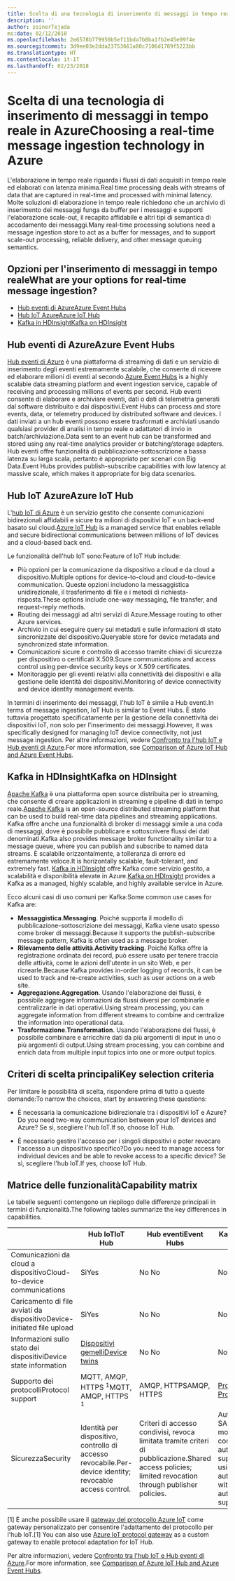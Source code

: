 ```yaml
---
title: Scelta di una tecnologia di inserimento di messaggi in tempo reale
description: ''
author: zoinerTejada
ms:date: 02/12/2018
ms.openlocfilehash: 2e6578b779950b5ef11bda7b8ba1fb2e45e09f4e
ms.sourcegitcommit: 3d9ee03e2dda23753661a80c7106d1789f5223bb
ms.translationtype: HT
ms.contentlocale: it-IT
ms.lasthandoff: 02/23/2018
---
```

# <a name="choosing-a-real-time-message-ingestion-technology-in-azure"></a><span data-ttu-id="0a1b8-102">Scelta di una tecnologia di inserimento di messaggi in tempo reale in Azure</span><span class="sxs-lookup"><span data-stu-id="0a1b8-102">Choosing a real-time message ingestion technology in Azure</span></span>

<span data-ttu-id="0a1b8-103">L'elaborazione in tempo reale riguarda i flussi di dati acquisiti in tempo reale ed elaborati con latenza minima.</span><span class="sxs-lookup"><span data-stu-id="0a1b8-103">Real time processing deals with streams of data that are captured in real-time and processed with minimal latency.</span></span> <span data-ttu-id="0a1b8-104">Molte soluzioni di elaborazione in tempo reale richiedono che un archivio di inserimento dei messaggi funga da buffer per i messaggi e supporti l'elaborazione scale-out, il recapito affidabile e altri tipi di semantica di accodamento dei messaggi.</span><span class="sxs-lookup"><span data-stu-id="0a1b8-104">Many real-time processing solutions need a message ingestion store to act as a buffer for messages, and to support scale-out processing, reliable delivery, and other message queuing semantics.</span></span> 

## <a name="what-are-your-options-for-real-time-message-ingestion"></a><span data-ttu-id="0a1b8-105">Opzioni per l'inserimento di messaggi in tempo reale</span><span class="sxs-lookup"><span data-stu-id="0a1b8-105">What are your options for real-time message ingestion?</span></span>

- [<span data-ttu-id="0a1b8-106">Hub eventi di Azure</span><span class="sxs-lookup"><span data-stu-id="0a1b8-106">Azure Event Hubs</span></span>](/azure/event-hubs/)
- [<span data-ttu-id="0a1b8-107">Hub IoT Azure</span><span class="sxs-lookup"><span data-stu-id="0a1b8-107">Azure IoT Hub</span></span>](/azure/iot-hub/)
- [<span data-ttu-id="0a1b8-108">Kafka in HDInsight</span><span class="sxs-lookup"><span data-stu-id="0a1b8-108">Kafka on HDInsight</span></span>](/azure/hdinsight/kafka/apache-kafka-get-started)

## <a name="azure-event-hubs"></a><span data-ttu-id="0a1b8-109">Hub eventi di Azure</span><span class="sxs-lookup"><span data-stu-id="0a1b8-109">Azure Event Hubs</span></span>

<span data-ttu-id="0a1b8-110">[Hub eventi di Azure](/azure/event-hubs/) è una piattaforma di streaming di dati e un servizio di inserimento degli eventi estremamente scalabile, che consente di ricevere ed elaborare milioni di eventi al secondo.</span><span class="sxs-lookup"><span data-stu-id="0a1b8-110">[Azure Event Hubs](/azure/event-hubs/) is a highly scalable data streaming platform and event ingestion service, capable of receiving and processing millions of events per second.</span></span> <span data-ttu-id="0a1b8-111">Hub eventi consente di elaborare e archiviare eventi, dati o dati di telemetria generati dal software distribuito e dai dispositivi.</span><span class="sxs-lookup"><span data-stu-id="0a1b8-111">Event Hubs can process and store events, data, or telemetry produced by distributed software and devices.</span></span> <span data-ttu-id="0a1b8-112">I dati inviati a un hub eventi possono essere trasformati e archiviati usando qualsiasi provider di analisi in tempo reale o adattatori di invio in batch/archiviazione.</span><span class="sxs-lookup"><span data-stu-id="0a1b8-112">Data sent to an event hub can be transformed and stored using any real-time analytics provider or batching/storage adapters.</span></span> <span data-ttu-id="0a1b8-113">Hub eventi offre funzionalità di pubblicazione-sottoscrizione a bassa latenza su larga scala, pertanto è appropriato per scenari con Big Data.</span><span class="sxs-lookup"><span data-stu-id="0a1b8-113">Event Hubs provides publish-subscribe capabilities with low latency at massive scale, which makes it appropriate for big data scenarios.</span></span>

## <a name="azure-iot-hub"></a><span data-ttu-id="0a1b8-114">Hub IoT Azure</span><span class="sxs-lookup"><span data-stu-id="0a1b8-114">Azure IoT Hub</span></span>

<span data-ttu-id="0a1b8-115">L'[hub IoT di Azure](/azure/iot-hub/) è un servizio gestito che consente comunicazioni bidirezionali affidabili e sicure tra milioni di dispositivi IoT e un back-end basato sul cloud.</span><span class="sxs-lookup"><span data-stu-id="0a1b8-115">[Azure IoT Hub](/azure/iot-hub/) is a managed service that enables reliable and secure bidirectional communications between millions of IoT devices and a cloud-based back end.</span></span>

<span data-ttu-id="0a1b8-116">Le funzionalità dell'hub IoT sono:</span><span class="sxs-lookup"><span data-stu-id="0a1b8-116">Feature of IoT Hub include:</span></span>

* <span data-ttu-id="0a1b8-117">Più opzioni per la comunicazione da dispositivo a cloud e da cloud a dispositivo.</span><span class="sxs-lookup"><span data-stu-id="0a1b8-117">Multiple options for device-to-cloud and cloud-to-device communication.</span></span> <span data-ttu-id="0a1b8-118">Queste opzioni includono la messaggistica unidirezionale, il trasferimento di file e i metodi di richiesta-risposta.</span><span class="sxs-lookup"><span data-stu-id="0a1b8-118">These options include one-way messaging, file transfer, and request-reply methods.</span></span>
* <span data-ttu-id="0a1b8-119">Routing dei messaggi ad altri servizi di Azure.</span><span class="sxs-lookup"><span data-stu-id="0a1b8-119">Message routing to other Azure services.</span></span>
* <span data-ttu-id="0a1b8-120">Archivio in cui eseguire query sui metadati e sulle informazioni di stato sincronizzate del dispositivo.</span><span class="sxs-lookup"><span data-stu-id="0a1b8-120">Queryable store for device metadata and synchronized state information.</span></span>
* <span data-ttu-id="0a1b8-121">Comunicazioni sicure e controllo di accesso tramite chiavi di sicurezza per dispositivo o certificati X.509.</span><span class="sxs-lookup"><span data-stu-id="0a1b8-121">Scure communications and access control using per-device security keys or X.509 certificates.</span></span>
* <span data-ttu-id="0a1b8-122">Monitoraggio per gli eventi relativi alla connettività dei dispositivi e alla gestione delle identità dei dispositivi.</span><span class="sxs-lookup"><span data-stu-id="0a1b8-122">Monitoring of device connectivity and device identity management events.</span></span>

<span data-ttu-id="0a1b8-123">In termini di inserimento dei messaggi, l'hub IoT è simile a Hub eventi.</span><span class="sxs-lookup"><span data-stu-id="0a1b8-123">In terms of message ingestion, IoT Hub is similar to Event Hubs.</span></span> <span data-ttu-id="0a1b8-124">È stato tuttavia progettato specificatamente per la gestione della connettività dei dispositivi IoT, non solo per l'inserimento dei messaggi.</span><span class="sxs-lookup"><span data-stu-id="0a1b8-124">However, it was specifically designed for managing IoT device connectivity, not just message ingestion.</span></span> <span data-ttu-id="0a1b8-125">Per altre informazioni, vedere [Confronto tra l'hub IoT e Hub eventi di Azure](/azure/iot-hub/iot-hub-compare-event-hubs).</span><span class="sxs-lookup"><span data-stu-id="0a1b8-125">For more information, see [Comparison of Azure IoT Hub and Azure Event Hubs](/azure/iot-hub/iot-hub-compare-event-hubs).</span></span> 

## <a name="kafka-on-hdinsight"></a><span data-ttu-id="0a1b8-126">Kafka in HDInsight</span><span class="sxs-lookup"><span data-stu-id="0a1b8-126">Kafka on HDInsight</span></span>

<span data-ttu-id="0a1b8-127">[Apache Kafka](https://kafka.apache.org/) è una piattaforma open source distribuita per lo streaming, che consente di creare applicazioni in streaming e pipeline di dati in tempo reale.</span><span class="sxs-lookup"><span data-stu-id="0a1b8-127">[Apache Kafka](https://kafka.apache.org/) is an open-source distributed streaming platform that can be used to build real-time data pipelines and streaming applications.</span></span> <span data-ttu-id="0a1b8-128">Kafka offre anche una funzionalità di broker di messaggi simile a una coda di messaggi, dove è possibile pubblicare e sottoscrivere flussi dei dati denominati.</span><span class="sxs-lookup"><span data-stu-id="0a1b8-128">Kafka also provides message broker functionality similar to a message queue, where you can publish and subscribe to named data streams.</span></span> <span data-ttu-id="0a1b8-129">È scalabile orizzontalmente, a tolleranza di errore ed estremamente veloce.</span><span class="sxs-lookup"><span data-stu-id="0a1b8-129">It is horizontally scalable, fault-tolerant, and extremely fast.</span></span> <span data-ttu-id="0a1b8-130">[Kafka in HDInsight](/azure/hdinsight/kafka/apache-kafka-get-started) offre Kafka come servizio gestito, a scalabilità e disponibilità elevate in Azure.</span><span class="sxs-lookup"><span data-stu-id="0a1b8-130">[Kafka on HDInsight](/azure/hdinsight/kafka/apache-kafka-get-started) provides a Kafka as a managed, highly scalable, and highly available service in Azure.</span></span> 

<span data-ttu-id="0a1b8-131">Ecco alcuni casi di uso comuni per Kafka:</span><span class="sxs-lookup"><span data-stu-id="0a1b8-131">Some common use cases for Kafka are:</span></span>

* <span data-ttu-id="0a1b8-132">**Messaggistica**.</span><span class="sxs-lookup"><span data-stu-id="0a1b8-132">**Messaging**.</span></span> <span data-ttu-id="0a1b8-133">Poiché supporta il modello di pubblicazione-sottoscrizione dei messaggi, Kafka viene usato spesso come broker di messaggi.</span><span class="sxs-lookup"><span data-stu-id="0a1b8-133">Because it supports the publish-subscribe message pattern, Kafka is often used as a message broker.</span></span>
* <span data-ttu-id="0a1b8-134">**Rilevamento delle attività**.</span><span class="sxs-lookup"><span data-stu-id="0a1b8-134">**Activity tracking**.</span></span> <span data-ttu-id="0a1b8-135">Poiché Kafka offre la registrazione ordinata dei record, può essere usato per tenere traccia delle attività, come le azioni dell'utente in un sito Web, e per ricrearle.</span><span class="sxs-lookup"><span data-stu-id="0a1b8-135">Because Kafka provides in-order logging of records, it can be used to track and re-create activities, such as user actions on a web site.</span></span>
* <span data-ttu-id="0a1b8-136">**Aggregazione**.</span><span class="sxs-lookup"><span data-stu-id="0a1b8-136">**Aggregation**.</span></span> <span data-ttu-id="0a1b8-137">Usando l'elaborazione dei flussi, è possibile aggregare informazioni da flussi diversi per combinarle e centralizzarle in dati operativi.</span><span class="sxs-lookup"><span data-stu-id="0a1b8-137">Using stream processing, you can aggregate information from different streams to combine and centralize the information into operational data.</span></span>
* <span data-ttu-id="0a1b8-138">**Trasformazione**.</span><span class="sxs-lookup"><span data-stu-id="0a1b8-138">**Transformation**.</span></span> <span data-ttu-id="0a1b8-139">Usando l'elaborazione dei flussi, è possibile combinare e arricchire dati da più argomenti di input in uno o più argomenti di output.</span><span class="sxs-lookup"><span data-stu-id="0a1b8-139">Using stream processing, you can combine and enrich data from multiple input topics into one or more output topics.</span></span>

## <a name="key-selection-criteria"></a><span data-ttu-id="0a1b8-140">Criteri di scelta principali</span><span class="sxs-lookup"><span data-stu-id="0a1b8-140">Key selection criteria</span></span>

<span data-ttu-id="0a1b8-141">Per limitare le possibilità di scelta, rispondere prima di tutto a queste domande:</span><span class="sxs-lookup"><span data-stu-id="0a1b8-141">To narrow the choices, start by answering these questions:</span></span>

- <span data-ttu-id="0a1b8-142">È necessaria la comunicazione bidirezionale tra i dispositivi IoT e Azure?</span><span class="sxs-lookup"><span data-stu-id="0a1b8-142">Do you need two-way communication between your IoT devices and Azure?</span></span> <span data-ttu-id="0a1b8-143">Se sì, scegliere l'hub IoT.</span><span class="sxs-lookup"><span data-stu-id="0a1b8-143">If so, choose IoT Hub.</span></span>

- <span data-ttu-id="0a1b8-144">È necessario gestire l'accesso per i singoli dispositivi e poter revocare l'accesso a un dispositivo specifico?</span><span class="sxs-lookup"><span data-stu-id="0a1b8-144">Do you need to manage access for individual devices and be able to revoke access to a specific device?</span></span> <span data-ttu-id="0a1b8-145">Se sì, scegliere l'hub IoT.</span><span class="sxs-lookup"><span data-stu-id="0a1b8-145">If yes, choose IoT Hub.</span></span>

## <a name="capability-matrix"></a><span data-ttu-id="0a1b8-146">Matrice delle funzionalità</span><span class="sxs-lookup"><span data-stu-id="0a1b8-146">Capability matrix</span></span>

<span data-ttu-id="0a1b8-147">Le tabelle seguenti contengono un riepilogo delle differenze principali in termini di funzionalità.</span><span class="sxs-lookup"><span data-stu-id="0a1b8-147">The following tables summarize the key differences in capabilities.</span></span> 

| | <span data-ttu-id="0a1b8-148">Hub IoT</span><span class="sxs-lookup"><span data-stu-id="0a1b8-148">IoT Hub</span></span> | <span data-ttu-id="0a1b8-149">Hub eventi</span><span class="sxs-lookup"><span data-stu-id="0a1b8-149">Event Hubs</span></span> | <span data-ttu-id="0a1b8-150">Kafka in HDInsight</span><span class="sxs-lookup"><span data-stu-id="0a1b8-150">Kafka on HDInsight</span></span> |
| --- | --- | --- | --- |
| <span data-ttu-id="0a1b8-151">Comunicazioni da cloud a dispositivo</span><span class="sxs-lookup"><span data-stu-id="0a1b8-151">Cloud-to-device communications</span></span> | <span data-ttu-id="0a1b8-152">Sì</span><span class="sxs-lookup"><span data-stu-id="0a1b8-152">Yes</span></span> | <span data-ttu-id="0a1b8-153">No </span><span class="sxs-lookup"><span data-stu-id="0a1b8-153">No</span></span> | <span data-ttu-id="0a1b8-154">No </span><span class="sxs-lookup"><span data-stu-id="0a1b8-154">No</span></span> |
| <span data-ttu-id="0a1b8-155">Caricamento di file avviati da dispositivo</span><span class="sxs-lookup"><span data-stu-id="0a1b8-155">Device-initiated file upload</span></span> | <span data-ttu-id="0a1b8-156">Sì</span><span class="sxs-lookup"><span data-stu-id="0a1b8-156">Yes</span></span> | <span data-ttu-id="0a1b8-157">No </span><span class="sxs-lookup"><span data-stu-id="0a1b8-157">No</span></span> | <span data-ttu-id="0a1b8-158">No </span><span class="sxs-lookup"><span data-stu-id="0a1b8-158">No</span></span> |
| <span data-ttu-id="0a1b8-159">Informazioni sullo stato dei dispositivi</span><span class="sxs-lookup"><span data-stu-id="0a1b8-159">Device state information</span></span> | [<span data-ttu-id="0a1b8-160">Dispositivi gemelli</span><span class="sxs-lookup"><span data-stu-id="0a1b8-160">Device twins</span></span>](/azure/iot-hub/iot-hub-devguide-device-twins) | <span data-ttu-id="0a1b8-161">No </span><span class="sxs-lookup"><span data-stu-id="0a1b8-161">No</span></span> | <span data-ttu-id="0a1b8-162">No </span><span class="sxs-lookup"><span data-stu-id="0a1b8-162">No</span></span> |
| <span data-ttu-id="0a1b8-163">Supporto dei protocolli</span><span class="sxs-lookup"><span data-stu-id="0a1b8-163">Protocol support</span></span> | <span data-ttu-id="0a1b8-164">MQTT, AMQP, HTTPS <sup>1</sup></span><span class="sxs-lookup"><span data-stu-id="0a1b8-164">MQTT, AMQP, HTTPS <sup>1</sup></span></span> | <span data-ttu-id="0a1b8-165">AMQP, HTTPS</span><span class="sxs-lookup"><span data-stu-id="0a1b8-165">AMQP, HTTPS</span></span> | [<span data-ttu-id="0a1b8-166">Protocollo Kafka</span><span class="sxs-lookup"><span data-stu-id="0a1b8-166">Kafka Protocol</span></span>](https://cwiki.apache.org/confluence/display/KAFKA/A+Guide+To+The+Kafka+Protocol) |
| <span data-ttu-id="0a1b8-167">Sicurezza</span><span class="sxs-lookup"><span data-stu-id="0a1b8-167">Security</span></span> | <span data-ttu-id="0a1b8-168">Identità per dispositivo, controllo di accesso revocabile.</span><span class="sxs-lookup"><span data-stu-id="0a1b8-168">Per-device identity; revocable access control.</span></span> | <span data-ttu-id="0a1b8-169">Criteri di accesso condivisi, revoca limitata tramite criteri di pubblicazione.</span><span class="sxs-lookup"><span data-stu-id="0a1b8-169">Shared access policies; limited revocation through publisher policies.</span></span> | <span data-ttu-id="0a1b8-170">Autenticazione tramite SASL, autorizzazione modulare, integrazione con servizi di autenticazione esterna supportata.</span><span class="sxs-lookup"><span data-stu-id="0a1b8-170">Authentication using SASL; pluggable authorization; integration with external authentication services supported.</span></span> |

<span data-ttu-id="0a1b8-171">[1] È anche possibile usare il [gateway del protocollo Azure IoT](/azure/iot-hub/iot-hub-protocol-gateway) come gateway personalizzato per consentire l'adattamento del protocollo per l'hub IoT.</span><span class="sxs-lookup"><span data-stu-id="0a1b8-171">[1] You can also use [Azure IoT protocol gateway](/azure/iot-hub/iot-hub-protocol-gateway) as a custom gateway to enable protocol adaptation for IoT Hub.</span></span>

<span data-ttu-id="0a1b8-172">Per altre informazioni, vedere [Confronto tra l'hub IoT e Hub eventi di Azure](/azure/iot-hub/iot-hub-compare-event-hubs).</span><span class="sxs-lookup"><span data-stu-id="0a1b8-172">For more information, see [Comparison of Azure IoT Hub and Azure Event Hubs](/azure/iot-hub/iot-hub-compare-event-hubs).</span></span>
